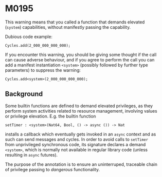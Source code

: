 # M0195

This warning means that you called a function that demands elevated (`system`) capabilities,
without manifestly passing the capability.

Dubious code example:

```motoko
Cycles.add(2_000_000_000_000);
```

If you encounter this warning, you should be giving some thought if the call can cause adverse behaviour,
and if you agree to perform the call you can add a manifest instantiation `<system>` (possibly followed
by further type parameters) to suppress the warning:

```motoko
Cycles.add<system>(2_000_000_000_000);
```

## Background

Some builtin functions are defined to demand elevated privileges, as they perform system activities related
to resource management, involving values or privilege elevation. E.g. the builtin function

```motoko
setTimer : <system>(Nat64, Bool, () -> async ()) -> Nat
```

installs a callback which eventually gets invoked in an `async` context and as such can send messages and
cycles. In order to avoid calls to `setTimer` from unprivileged synchronous code, its signature declares a demand
`<system>`, which is normally not available in regular library code (unless resulting in `async` futures).

The purpose of the annotation is to ensure an uninterruped, traceable chain of privilege passing to _dangerous_
functionality.
